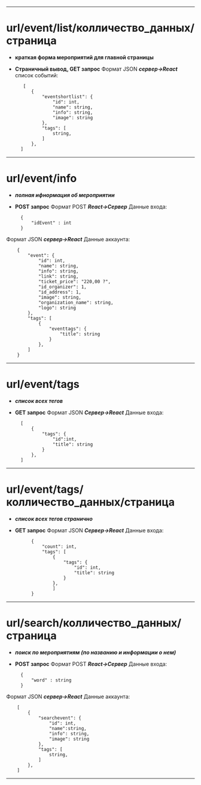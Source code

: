 --------
# url/event/list/колличеcтво_данных/страница
- **краткая форма мероприятий для главной страницы**
- **Страничный вывод, GET запрос**
Формат JSON ***сервер->React***
 список событий:
 
		 [
			{
				"eventshortlist": {
					"id": int,
					"name": string,
					"info": string,
					"image": string
				},
				"tags": [
					string,
				]
			},
		]


----------
# url/event/info 
- ***полная ифнормация об мероприятии***
- **POST запрос**
 Формат POST ***React->Сервер***
 Данные входа:
 
		{
			"idEvent" : int
		}


 Формат JSON ***сервер->React***
 Данные аккаунта:


		{
			"event": {
				"id": int,
				"name": string,
				"info": string,
				"link": string,
				"ticket_price": "220,00 ?",
				"id_organizer": 1,
				"id_address": 1,
				"image": string,
				"organization_name": string,
				"logo": string
			},
			"tags": [
				{
					"eventtags": {
						"title": string
					}
				},
			]
		}

---
# url/event/tags
- ***список всех тегов***
- **GET запрос**
 Формат JSON ***Сервер->React***
 Данные входа:
 
		[
			{
				"tags": {
					"id":int,
					"title": string
				}
			},
		]

---
# url/event/tags/колличеcтво_данных/страница
- ***список всех тегов странично***
- **GET запрос**
 Формат JSON ***Сервер->React***
 Данные входа:
 
			{
				"count": int,
				"tags": [
					{
						"tags": {
							"id": int,
							"title": string
						}
					},
					]
			}
		
---
# url/search/колличеcтво_данных/страница
- ***поиск по мероприятиям (по названию и информации о нем)***
- **POST запрос**
 Формат POST ***React->Сервер***
 Данные входа:
 
		{
			"word" : string
		}

 Формат JSON ***сервер->React***
 Данные аккаунта:

		[
			{
				"searchevent": {
					"id": int,
					"name":string,
					"info": string,
					"image": string
				},
				"tags": [
					string,
				]
			},
		]

---
